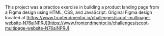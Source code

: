 This project was a practice exercise in building a product landing page from a Figma design using HTML, CSS, and JavaScript.
Original Figma design located at [https://www.frontendmentor.io/challenges/scoot-multipage-website-N76alNPRJ](https://www.frontendmentor.io/challenges/scoot-multipage-website-N76alNPRJ)
